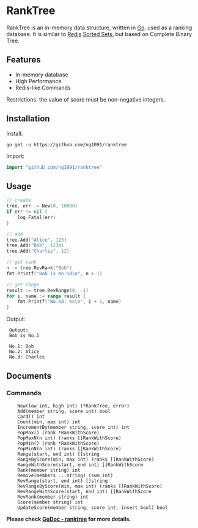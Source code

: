 #  RankTree

RankTree is an in-memory data structure, written in [Go](http://golang.org/). used as a ranking database. It is similar to [Redis](https://redis.io/) [Sorted Sets](https://redis.io/commands#sorted_set), but based on Complete Binary Tree. 



## Features

* In-memory database
* High Performance
* Redis-like Commands



Restrictions:  the value of score must be non-negative integers. 



## Installation

Install:

```
go get -u https://github.com/ng1091/ranktree
```

Import:

```go
import "github.com/ng1091/ranktree"
```



## Usage

```go
// create
tree, err := New(0, 10000)
if err != nil {
    log.Fatal(err)
}

// add
tree.Add("Alice", 123)
tree.Add("Bob", 1234)
tree.Add("Charles", 12)

// get rank
n := tree.RevRank("Bob")
fmt.Printf("Bob is No.%d\n", n + 1)

// get range
result := tree.RevRange(0, -1)
for i, name := range result {
    fmt.Printf("No.%d: %s\n", i + 1, name)
}
```

Output:

```
 Output:
 Bob is No.1

 No.1: Bob
 No.2: Alice
 No.3: Charles
```



## Documents

### Commands

```
    New(low int, high int) (*RankTree, error)
    Add(member string, score int) bool
    Card() int
    Count(min, max int) int
    IncrementBy(member string, score int) int
    PopMax() (rank *RankWithScore)
    PopMaxN(n int) (ranks []RankWithScore)
    PopMin() (rank *RankWithScore)
    PopMinN(n int) (ranks []RankWithScore)
    Range(start, end int) []string
    RangeByScore(min, max int) (ranks []RankWithScore)
    RangeWithScore(start, end int) []RankWithScore
    Rank(member string) int
    Remove(members ...string) (sum int)
    RevRange(start, end int) []string
    RevRangeByScore(min, max int) (ranks []RankWithScore)
    RevRangeWithScore(start, end int) []RankWithScore
    RevRank(member string) int
    Score(member string) int
    UpdateScore(member string, score int, insert bool) bool
```



**Please check  [GoDoc - ranktree](https://www.godoc.org/github.com/ng1091/ranktree) for more details.**

